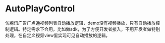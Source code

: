 # AutoPlayControl
仿腾讯广告广点通视频列表自动播放逻辑，demo没有视频播放，只有自动播放控制逻辑。特定需求下会用，比如做sdk，为了方便开发者接入，不用开发者做特别处理，在自定义视频view里实现可见自动播放的逻辑。
